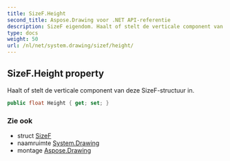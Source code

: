 ```yaml
---
title: SizeF.Height
second_title: Aspose.Drawing voor .NET API-referentie
description: SizeF eigendom. Haalt of stelt de verticale component van deze SizeFstructuur in.
type: docs
weight: 50
url: /nl/net/system.drawing/sizef/height/
---
```

## SizeF.Height property

Haalt of stelt de verticale component van deze SizeF-structuur in.

```csharp
public float Height { get; set; }
```

### Zie ook

* struct [SizeF](../)
* naamruimte [System.Drawing](../../sizef/)
* montage [Aspose.Drawing](../../../)


